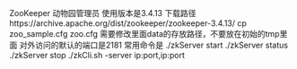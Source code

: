 ZooKeeper 
动物园管理员
使用版本是3.4.13
下载路径https://archive.apache.org/dist/zookeeper/zookeeper-3.4.13/
cp zoo_sample.cfg zoo.cfg
需要修改里面data的存放路径，不要放在初始的tmp里面
对外访问的默认的端口是2181
常用命令是
./zkServer start
./zkServer status
./zkServer stop
./zkCli.sh -server ip:port,ip:port
